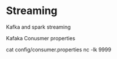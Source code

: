 # Streaming
Kafka and spark streaming 

Kafaka Conusmer properties 

cat config/consumer.properties
nc -lk 9999
